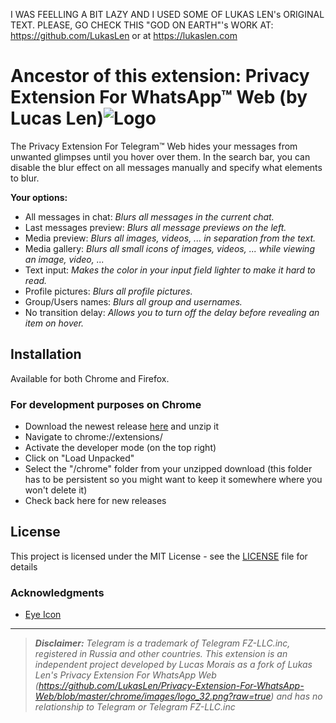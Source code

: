 I WAS FEELLING A BIT LAZY AND I USED SOME OF LUKAS LEN's ORIGINAL TEXT. PLEASE, GO CHECK THIS "GOD ON EARTH"'s WORK AT: https://github.com/LukasLen or at https://lukaslen.com

# Ancestor of this extension: Privacy Extension For WhatsApp™ Web (by Lucas Len)![Logo](https://github.com/LukasLen/Privacy-Extension-For-Whatsapp-Web/blob/master/chrome/images/logo_32.png?raw=true)

The Privacy Extension For Telegram™ Web hides your messages from unwanted glimpses until you hover over them. In the search bar, you can disable the blur effect on all messages manually and specify what elements to blur.

**Your options:**
- All messages in chat: *Blurs all messages in the current chat.*
- Last messages preview: *Blurs all message previews on the left.*
- Media preview: *Blurs all images, videos, ... in separation from the text.*
- Media gallery: *Blurs all small icons of images, videos, ... while viewing an image, video, ...*
- Text input: *Makes the color in your input field lighter to make it hard to read.*
- Profile pictures: *Blurs all profile pictures.*
- Group/Users names: *Blurs all group and usernames.*
- No transition delay: *Allows you to turn off the delay before revealing an item on hover.*

## Installation
Available for both Chrome and Firefox.

### For development purposes on Chrome
- Download the newest release [here](https://github.com/LukasLen/Privacy-Extension-For-WhatsApp-Web/releases) and unzip it
- Navigate to chrome://extensions/
- Activate the developer mode (on the top right)
- Click on "Load Unpacked"
- Select the "/chrome" folder from your unzipped download (this folder has to be persistent so you might want to keep it somewhere where you won't delete it)
- Check back here for new releases

## License
This project is licensed under the MIT License - see the [LICENSE](LICENSE) file for details

### Acknowledgments
- [Eye Icon](https://www.iconfinder.com/icons/1608687/eye_slash_icon)


---
> ***Disclaimer:*** *Telegram is a trademark of Telegram FZ-LLC.inc, registered in Russia and other countries. This extension is an independent project developed by Lucas Morais as a fork of Lukas Len's Privacy Extension For WhatsApp Web (https://github.com/LukasLen/Privacy-Extension-For-WhatsApp-Web/blob/master/chrome/images/logo_32.png?raw=true) and has no relationship to Telegram or Telegram FZ-LLC.inc*
